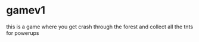 # gamev1
this is a game where you get crash through the forest and collect all the tnts for powerups
